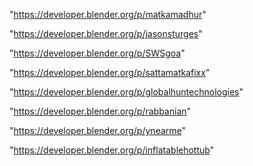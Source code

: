 "https://developer.blender.org/p/matkamadhur"

"https://developer.blender.org/p/jasonsturges"

"https://developer.blender.org/p/SWSgoa"

"https://developer.blender.org/p/sattamatkafixx"

"https://developer.blender.org/p/globalhuntechnologies"

"https://developer.blender.org/p/rabbanian"

"https://developer.blender.org/p/ynearme"

"https://developer.blender.org/p/inflatablehottub"

 
